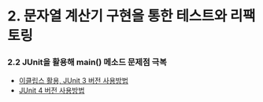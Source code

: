 # 2. 문자열 계산기 구현을 통한 테스트와 리팩토링
### 2.2	JUnit을 활용해 main() 메소드 문제점 극복
* [이클립스 활용, JUnit 3 버전 사용방법](https://youtu.be/vrUGCv80xqI) 
* [JUnit 4 버전 사용방법](https://youtu.be/tyZMdwT3rIY)
